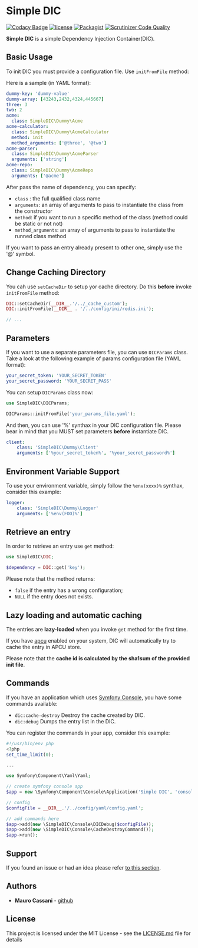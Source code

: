 # Simple DIC

[![Codacy Badge](https://api.codacy.com/project/badge/Grade/5bee3c5a5e774e5aba1fcf9f622f08d2)](https://www.codacy.com/app/mauretto78_2/simple-dic?utm_source=github.com&amp;utm_medium=referral&amp;utm_content=mauretto78/simple-dic&amp;utm_campaign=Badge_Grade)
[![license](https://img.shields.io/github/license/mauretto78/simple-dic.svg)]()
[![Packagist](https://img.shields.io/packagist/v/mauretto78/simple-dic.svg)]()
[![Scrutinizer Code Quality](https://scrutinizer-ci.com/g/mauretto78/simple-dic/badges/quality-score.png?b=master)](https://scrutinizer-ci.com/g/mauretto78/simple-dic/?branch=master)

**Simple DIC** is a simple Dependency Injection Container(DIC).

## Basic Usage

To init DIC you must provide a configuration file. Use `initFromFile` method:

Here is a sample (in YAML format):

```yaml
dummy-key: 'dummy-value'
dummy-array: [43243,2432,4324,445667]
three: 3
two: 2
acme:
  class: SimpleDIC\Dummy\Acme
acme-calculator:
  class: SimpleDIC\Dummy\AcmeCalculator
  method: init
  method_arguments: ['@three', '@two']
acme-parser:
  class: SimpleDIC\Dummy\AcmeParser
  arguments: ['string']
acme-repo:
  class: SimpleDIC\Dummy\AcmeRepo
  arguments: ['@acme']
```

After pass the name of dependency, you can specify:

* `class` : the full qualified class name 
* `arguments`: an array of arguments to pass to instantiate the class from the constructor
* `method`: if you want to run a specific method of the class (method could be static or not not)
* `method_arguments`: an array of arguments to pass to instantiate the runned class method

If you want to pass an entry already present to other one, simply use the '@' symbol.

## Change Caching Directory

You cah use `setCacheDir` to setup yor cache directory. Do this **before** invoke `initFromFile` method:

```php
DIC::setCacheDir(__DIR__.'/../_cache_custom');
DIC::initFromFile(__DIR__ . '/../config/ini/redis.ini');

// ...
```

## Parameters

If you want to use a separate parameters file, you can use `DICParams` class. Take a look at the following example of params configuration file
 (YAML format):

```yaml
your_secret_token: 'YOUR_SECRET_TOKEN'
your_secret_password: 'YOUR_SECRET_PASS'
```

You can setup `DICParams` class now:

```php
use SimpleDIC\DICParams;

DICParams::initFromFile('your_params_file.yaml');
```

And then, you can use '%' synthax in your DIC configuration file. Please bear in mind that you MUST set parameters **before** instantiate DIC. 

```yaml
client:
    class: 'SimpleDIC\Dummy\Client'
    arguments: ['%your_secret_token%', '%your_secret_password%']
```

## Environment Variable Support

To use your environment variable, simply follow the `%env(xxxx)%` synthax, consider this example:

```yaml
logger:
    class: 'SimpleDIC\Dummy\Logger'
    arguments: ['%env(FOO)%']
```

## Retrieve an entry

In order to retrieve an entry use `get` method:

```php
use SimpleDIC\DIC;

$dependency = DIC::get('key');
```

Please note that the method returns:
* `false` if the entry has a wrong configuration;
* `NULL` if the entry does not exists.

## Lazy loading and automatic caching

The entries are **lazy-loaded** when you invoke `get` method for the first time. 

If you have [apcu](https://www.php.net/manual/en/book.apcu.php) enabled on your system, DIC will automatically try to cache the entry in APCU store. 

Please note that the **cache id is calculated by the sha1sum of the provided init file**.
 
## Commands

If you have an application which uses [Symfony Console](https://github.com/symfony/console), you have some commands available:

*  ```dic:cache-destroy```       Destroy the cache created by DIC.
*  ```dic:debug```     Dumps the entry list in the DIC.

You can register the commands in your app, consider this example:

```php
#!/usr/bin/env php
<?php
set_time_limit(0);

...

use Symfony\Component\Yaml\Yaml;

// create symfony console app
$app = new \Symfony\Component\Console\Application('Simple DIC', 'console tool');

// config
$configFile = __DIR__.'/../config/yaml/config.yaml';

// add commands here
$app->add(new \SimpleDIC\Console\DICDebug($configFile));
$app->add(new \SimpleDIC\Console\CacheDestroyCommand());
$app->run();
```

## Support

If you found an issue or had an idea please refer [to this section](https://github.com/mauretto78/simple-dic/issues).

## Authors

* **Mauro Cassani** - [github](https://github.com/mauretto78)

## License

This project is licensed under the MIT License - see the [LICENSE.md](LICENSE.md) file for details